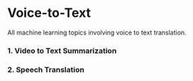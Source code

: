 # Voice-to-Text
All machine learning topics involving voice to text translation.

### 1. Video to Text Summarization
### 2. Speech Translation
